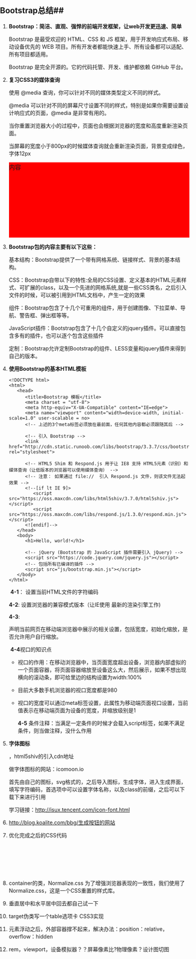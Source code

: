 ## Bootstrap总结##

1. **Bootstrap：简洁、直观、强悍的前端开发框架，让web开发更迅速、简单** 

   Bootstrap 是最受欢迎的 HTML、CSS 和 JS 框架，用于开发响应式布局、移动设备优先的 WEB 项目。所有开发者都能快速上手、所有设备都可以适配、所有项目都适用。

   Bootstrap 是完全开源的。它的代码托管、开发、维护都依赖 GitHub 平台。

2. **复习CSS3的媒体查询** 

   使用 @media 查询，你可以针对不同的媒体类型定义不同的样式。

   @media 可以针对不同的屏幕尺寸设置不同的样式，特别是如果你需要设置设计响应式的页面，@media 是非常有用的。

   当你重置浏览器大小的过程中，页面也会根据浏览器的宽度和高度重新渲染页面。

   当屏幕的宽度小于800px的时候媒体查询就会重新渲染页面，背景变成绿色，字体12px

   	<style>
   		html,body{
   			margin:0;
   			padding:0;
   		}
   		#wrap{
   			height:200px;
   			font-size:16px;
   			background:red;
   		}
   		@media (max-width:800px){
   			#wrap{
   					height:100px;
   					font-size:12px;
   					background:green;
   				}
   		}
   	</style>
   	</head>
   	<body>
   		<div id = "wrap">内容</div>
   	</body>
   	</html>

3. **Bootstrap包的内容主要有以下这些：**

   基本结构：Bootstrap提供了一个带有网格系统、链接样式、背景的基本结构。

   CSS：Bootstrap自带以下的特性:全局的CSS设置、定义基本的HTML元素样式、可扩展的class，以及一个先进的网格系统,就是一些CSS类名，之后引入文件的时候，可以被引用到HTML文档中，产生一定的效果

   组件：Bootstrap包含了十几个可重用的组件，用于创建图像、下拉菜单、导航、警告框、弹出框等等。

   JavaScript插件：Bootstrap包含了十几个自定义的jquery插件。可以直接包含多有的插件，也可以逐个包含这些插件

   定制：Bootstrap允许定制Bootstrap的组件、LESS变量和jquery插件来得到自己的版本。

4. **使用Bootstrap的基本HTML模板** 

   ```
   <!DOCTYPE html>
   <html>
      <head>
         <title>Bootstrap 模板</title>
         <meta charset = "utf-8">
         <meta http-equiv="X-UA-Compatible" content="IE=edge">
         <meta name="viewport" content="width=device-width, initial-scale=1.0" user-scalable = no>
         <!-- 上述的3个meta标签必须放在最前面，任何其他内容都必须跟随其后 -->

         <!-- 引入 Bootstrap -->
         <link href="http://cdn.static.runoob.com/libs/bootstrap/3.3.7/css/bootstrap.min.css" rel="stylesheet">

         <!-- HTML5 Shim 和 Respond.js 用于让 IE8 支持 HTML5元素（识别）和媒体查询（让低版本的浏览器可以使用媒体查询） -->
         <!-- 注意： 如果通过 file://  引入 Respond.js 文件，则该文件无法起效果 -->
         <!--[if lt IE 9]>
            <script src="https://oss.maxcdn.com/libs/html5shiv/3.7.0/html5shiv.js"></script>
            <script src="https://oss.maxcdn.com/libs/respond.js/1.3.0/respond.min.js"></script>
         <![endif]-->
      </head>
      <body>
         <h1>Hello, world!</h1>

         <!-- jQuery (Bootstrap 的 JavaScript 插件需要引入 jQuery) -->
         <script src="https://code.jquery.com/jquery.js"></script>
         <!-- 包括所有已编译的插件 -->
         <script src="js/bootstrap.min.js"></script>
      </body>
   </html>
   ```

   ​	**4-1**<meta charset = "utf-8">： 设置当前HTML文件的字符编码

   ​	**4-2**<meta http-equiv="X-UA-Compatible" content="IE=edge">: 设置浏览器的兼容模式版本（让IE使用	最新的渲染引擎工作)

   ​	**4-3**<meta name="viewport" content="width=device-width, initial-scale=1.0" user-scalable = no>:

   声明当前网页在移动端浏览器中展示的相关设置，包括宽度，初始化缩放，是否允许用户自行缩放。

   ​	**4-4**视口的知识点

   - 视口的作用：在移动浏览器中，当页面宽度超出设备，浏览器内部虚拟的一个页面容器，将页面容器缩放至设备这么大，然后展示，如果不想出现横向的滚动条，即可给里边的结构设置为width:100%

   - 目前大多数手机浏览器的视口宽度都是980

   - 视口的宽度可以通过meta标签设置，此属性为移动端页面视口设置，当前值表示在移动端页面为设备的宽度，并缩放级别是1

     **4-5** 条件注释：当满足一定条件的时候才会载入script标签，如果不满足条件，则当做注释，没什么作用

5. **字体图标** 

   <script src="//cdn.bootcss.com/html5shiv/3.7/html5shiv.min.js"></script>，html5shiv的引入cdn地址

   做字体图标的网站：icomoon.io

   首先由自己的图标，svg格式的，之后导入图标，生成字体，进入生成界面，填写字符编码，首选项中可以设置字体名称，以及class的前缀，之后可以下载下来进行引用

   学习链接：http://isux.tencent.com/icon-font.html

6. http://blog.koalite.com/bbg/生成按钮的网站

7. 优化完成之后的CSS代码

   ​

   ​

   ​



1. container的类，Normalize.css 为了增强浏览器表现的一致性，我们使用了Normalize.css，这是一个CSS重置的样式库。

2. 垂直居中和水平居中回去都自己试一下

3. target伪类写一个table选项卡    CSS3实现

4. 元素浮动之后，外部容器撑不起来，解决办法：position：relative，overflow：hidden

5. rem，viewport，设备模拟器？？屏幕像素比?物理像素？设计图切图

   ​

   ​

